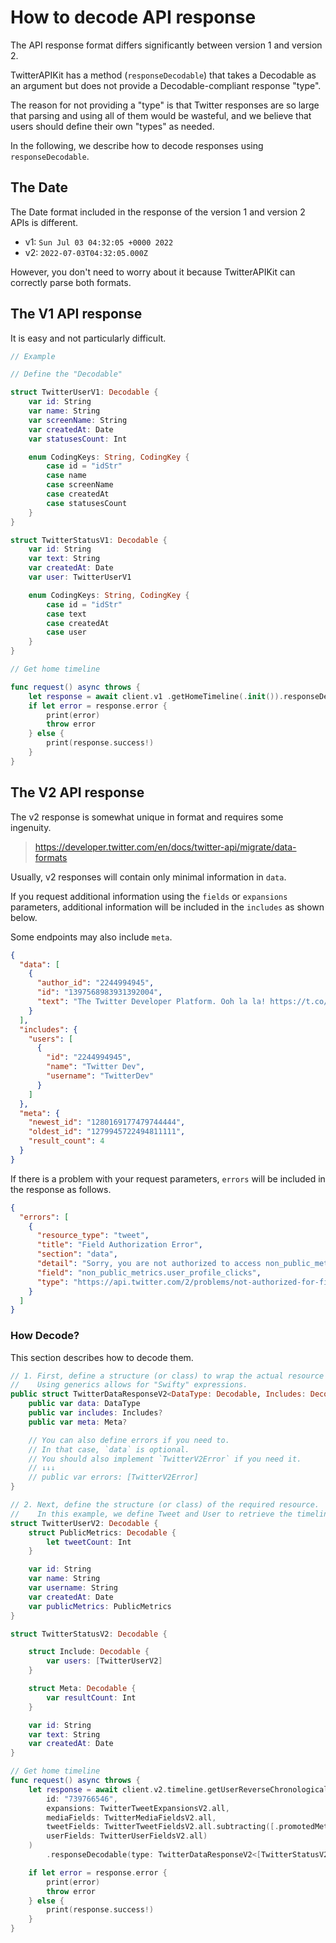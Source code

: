 # How to decode API response

The API response format differs significantly between version 1 and version 2.

TwitterAPIKit has a method (`responseDecodable`) that takes a Decodable as an argument but does not provide a Decodable-compliant response "type".

The reason for not providing a "type" is that Twitter responses are so large that parsing and using all of them would be wasteful, and we believe that users should define their own "types" as needed.

In the following, we describe how to decode responses using `responseDecodable`.

## The Date

The Date format included in the response of the version 1 and version 2 APIs is different.

- v1: `Sun Jul 03 04:32:05 +0000 2022`
- v2: `2022-07-03T04:32:05.000Z`

However, you don't need to worry about it because TwitterAPIKit can correctly parse both formats.

## The V1 API response

It is easy and not particularly difficult.

```swift
// Example

// Define the "Decodable"

struct TwitterUserV1: Decodable {
    var id: String
    var name: String
    var screenName: String
    var createdAt: Date
    var statusesCount: Int

    enum CodingKeys: String, CodingKey {
        case id = "idStr"
        case name
        case screenName
        case createdAt
        case statusesCount
    }
}

struct TwitterStatusV1: Decodable {
    var id: String
    var text: String
    var createdAt: Date
    var user: TwitterUserV1

    enum CodingKeys: String, CodingKey {
        case id = "idStr"
        case text
        case createdAt
        case user
    }
}

// Get home timeline

func request() async throws {
    let response = await client.v1 .getHomeTimeline(.init()).responseDecodable(type: [TwitterStatusV1].self)
    if let error = response.error {
        print(error)
        throw error
    } else {
        print(response.success!)
    }
}
```

## The V2 API response

The v2 response is somewhat unique in format and requires some ingenuity.

> https://developer.twitter.com/en/docs/twitter-api/migrate/data-formats

Usually, v2 responses will contain only minimal information in `data`.

If you request additional information using the `fields` or `expansions` parameters, additional information will be included in the `includes` as shown below.

Some endpoints may also include `meta`.

```json
{
  "data": [
    {
      "author_id": "2244994945",
      "id": "1397568983931392004",
      "text": "The Twitter Developer Platform. Ooh la la! https://t.co/iGTdPXBfOv https://t.co/Ze8z8EODdg"
    }
  ],
  "includes": {
    "users": [
      {
        "id": "2244994945",
        "name": "Twitter Dev",
        "username": "TwitterDev"
      }
    ]
  },
  "meta": {
    "newest_id": "1280169177479744444",
    "oldest_id": "1279945722494811111",
    "result_count": 4
  }
}
```

If there is a problem with your request parameters, `errors` will be included in the response as follows.

```json
{
  "errors": [
    {
      "resource_type": "tweet",
      "title": "Field Authorization Error",
      "section": "data",
      "detail": "Sorry, you are not authorized to access non_public_metrics.user_profile_clicks on a Tweet.",
      "field": "non_public_metrics.user_profile_clicks",
      "type": "https://api.twitter.com/2/problems/not-authorized-for-field"
    }
  ]
}
```

### How Decode?

This section describes how to decode them.

```swift
// 1. First, define a structure (or class) to wrap the actual resource (Tweet or User).
//    Using generics allows for "Swifty" expressions.
public struct TwitterDataResponseV2<DataType: Decodable, Includes: Decodable, Meta: Decodable>: Decodable {
    public var data: DataType
    public var includes: Includes?
    public var meta: Meta?

    // You can also define errors if you need to.
    // In that case, `data` is optional.
    // You should also implement `TwitterV2Error` if you need it.
    // ↓↓↓
    // public var errors: [TwitterV2Error]
}

// 2. Next, define the structure (or class) of the required resource.
//    In this example, we define Tweet and User to retrieve the timeline.
struct TwitterUserV2: Decodable {
    struct PublicMetrics: Decodable {
        let tweetCount: Int
    }

    var id: String
    var name: String
    var username: String
    var createdAt: Date
    var publicMetrics: PublicMetrics
}

struct TwitterStatusV2: Decodable {

    struct Include: Decodable {
        var users: [TwitterUserV2]
    }

    struct Meta: Decodable {
        var resultCount: Int
    }

    var id: String
    var text: String
    var createdAt: Date
}

// Get home timeline
func request() async throws {
    let response = await client.v2.timeline.getUserReverseChronological(.init(
        id: "739766546",
        expansions: TwitterTweetExpansionsV2.all,
        mediaFields: TwitterMediaFieldsV2.all,
        tweetFields: TwitterTweetFieldsV2.all.subtracting([.promotedMetrics, .nonPublicMetrics, .organicMetrics]),
        userFields: TwitterUserFieldsV2.all)
    )
        .responseDecodable(type: TwitterDataResponseV2<[TwitterStatusV2], TwitterStatusV2.Include, TwitterStatusV2.Meta>.self)

    if let error = response.error {
        print(error)
        throw error
    } else {
        print(response.success!)
    }
}
```
